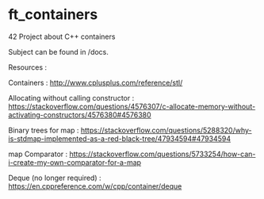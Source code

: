 # ft_containers
42 Project about C++ containers

Subject can be found in /docs.


Resources :


Containers : http://www.cplusplus.com/reference/stl/

Allocating without calling constructor : https://stackoverflow.com/questions/4576307/c-allocate-memory-without-activating-constructors/4576380#4576380

Binary trees for map : https://stackoverflow.com/questions/5288320/why-is-stdmap-implemented-as-a-red-black-tree/47934594#47934594

map Comparator : https://stackoverflow.com/questions/5733254/how-can-i-create-my-own-comparator-for-a-map

Deque (no longer required) : https://en.cppreference.com/w/cpp/container/deque

